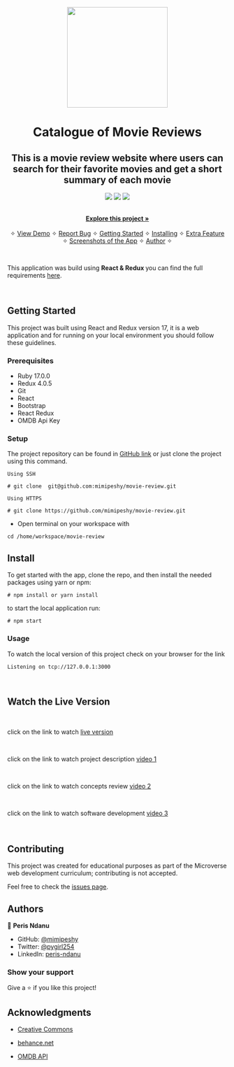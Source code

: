 <p align="center">
    <img src=""
        height="230">
</p>

<p align="center">
    <h1 align="center"> Catalogue of Movie Reviews  </h1>    
</p>

<p align="center">
    <h2 align="center"> This is a movie review website where users can search for their favorite movies and get a short summary of each movie</h2>    
</p>


<p align="center">
    <a href="https://img.shields.io/badge/Microverse-blueviolet" alt="Contributors">
        <img src="https://img.shields.io/badge/Microverse-blueviolet" /></a>
    <a href="https://www.w3schools.com/js/js_es6.asp" alt="JavaScript">
        <img src="https://img.shields.io/badge/JavaScript-6.0.0-yellowgreen" /></a>
    <a href="https://webpack.js.org/" alt="Webpack">
        <img src="https://img.shields.io/badge/Webpack%204-4.0.0-lightgrey" /></a>      
   
</p>

  <p align="center">    
    <br />
    <a href="https://github.com/mimipeshy/movie-review.git"><strong>Explore this project »</strong></a>
    <br />
    <br />&#10023;
    <a href="">View Demo</a>   &#10023;  
    <a href="https://github.com/mimipeshy/movie-review/issues">Report Bug</a>    &#10023;
    <a href="#Getting-Started">Getting Started</a> &#10023; <a href="#Install">Installing</a> &#10023;
    <a href="#Extra-Feature">Extra Feature</a> &#10023;
    <a href="#Screenshots-of-the-App">Screenshots of the App</a> &#10023;
    <a href="#Authors">Author</a> &#10023;
    
  </p>

<br/>


This application was build using <b> React & Redux </b> you can find the full requirements   <a href="https://www.notion.so/Catalogue-of-Dog-Clothes-8bf1512b8ab34fa28848beb8ab698a32" alt="Requirements">here</a>. 


<br/>

<img src=""/>

<br/>

## Getting Started

This project was built using React and Redux version 17, it is a web application and for running on your local environment you should follow these guidelines.


### Prerequisites

- Ruby 17.0.0
- Redux 4.0.5
- Git
- React 
- Bootstrap 
- React Redux
- OMDB Api Key

### Setup

The project repository can be found in [GitHub link](git@github.com:mimipeshy/movie-review.git) or just clone the project using this command. 



```
Using SSH 

# git clone  git@github.com:mimipeshy/movie-review.git

Using HTTPS

# git clone https://github.com/mimipeshy/movie-review.git

```

+ Open terminal on your workspace with

```
cd /home/workspace/movie-review
```


## Install


To get started with the app, clone the repo, and then install the needed packages using yarn or npm:

```
# npm install or yarn install
```

to start the local application run:

```
# npm start
```


### Usage

To watch the local version of this project check on your browser for the link 

```
Listening on tcp://127.0.0.1:3000
```

<br/>

## Watch the Live Version

<br/>

click on the link to watch [live version](https://perisreview.netlify.app/#/)

<br/>

click on the link to watch project description [video 1]()

<br/>

click on the link to watch concepts review [video 2]()

<br/>

click on the link to watch software development [video 3]()

<br/>

## Contributing

This project was created for educational purposes as part of the Microverse web development curriculum; contributing is not accepted.

Feel free to check the [issues page](https://github.com/mimipeshy/movie-review/issues).


## Authors


👤 **Peris Ndanu**

- GitHub: [@mimipeshy](https://github.com/mimipeshy)
- Twitter: [@pygirl254](https://twitter.com/pygirl254)
- LinkedIn: [peris-ndanu](https://www.linkedin.com/in/peris-ndanu-405083193/)


### Show your support

Give a ⭐️ if you like this project!

## Acknowledgments

* [Creative Commons ](https://creativecommons.org/licenses/by-nc/4.0/)

* [behance.net ](https://www.behance.net/gallery/24531031/Pimp-my-DOG-Online-store-E-commerse-project)

* [OMDB API](http://www.omdbapi.com/)